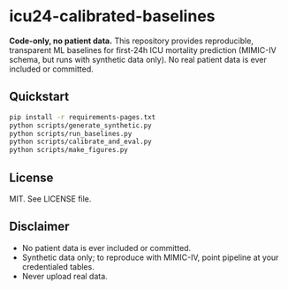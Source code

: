 # icu24-calibrated-baselines

**Code-only, no patient data.** This repository provides reproducible, transparent ML baselines for first-24h ICU mortality prediction (MIMIC-IV schema, but runs with synthetic data only). No real patient data is ever included or committed.

## Quickstart

```bash
pip install -r requirements-pages.txt
python scripts/generate_synthetic.py
python scripts/run_baselines.py
python scripts/calibrate_and_eval.py
python scripts/make_figures.py
```

## License
MIT. See LICENSE file.

## Disclaimer
- No patient data is ever included or committed.
- Synthetic data only; to reproduce with MIMIC-IV, point pipeline at your credentialed tables.
- Never upload real data.
